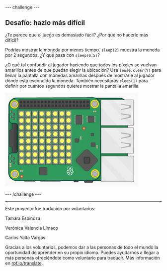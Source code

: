 --- challenge ---

## Desafío: hazlo más difícil

¿Te parece que el juego es demasiado fácil? ¿Por qué no hacerlo más difícil?

Podrías mostrar la moneda por menos tiempo. `sleep(2)` muestra la moneda por 2 segundos. ¿Y qué pasa con `sleep(0.5)`?

¿O qué tal confundir al jugador haciendo que todos los píxeles se vuelvan amarillos antes de que puedan elegir la ubicación? Usa `sense.clear(Y)` para llenar la pantalla con monedas amarillas después de mostrarle al jugador dónde está escondida la moneda. También necesitarás `sleep(1)` para definir por cuántos segundos quieres mostrar la pantalla amarilla.

![captura de pantalla](images/treasure-challenge-coins.png)

--- /challenge ---


***
Este proyecto fue traducido por voluntarios:

Tamara Espinoza

Verónica Valencia Límaco

Carlos Yalta Vargas

Gracias a los voluntarios, podemos dar a las personas de todo el mundo la oportunidad de aprender en su propio idioma. Puedes ayudarnos a llegar a más personas ofreciéndote como voluntario para traducir. Más información en [rpf.io/translate](https://rpf.io/translate).